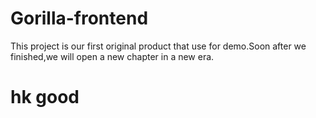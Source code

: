 # Gorilla-frontend
This project is our first original product that use for demo.Soon after we finished,we will open a new chapter in a new era.

# hk good